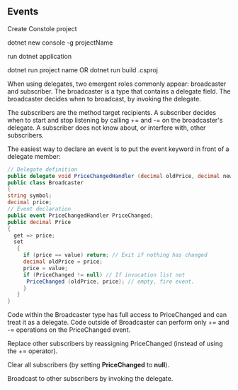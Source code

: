 ## Events

Create   Constole  project

 dotnet new console -g projectName

run dotnet application

dotnet run project name OR dotnet run build .csproj

When using delegates, two emergent roles commonly appear: broadcaster and subscriber.
The broadcaster is a type that contains a delegate field. The broadcaster decides when to broadcast, by invoking the delegate.

The subscribers are the method target recipients. A subscriber decides when to start and stop listening by calling += and -= on the broadcaster's delegate.  A subscriber does not know about, or interfere with, other subscribers.

The easiest way to declare an event is to put the event keyword in front of a delegate member:

```csharp
// Delegate definition
public delegate void PriceChangedHandler (decimal oldPrice, decimal newPrice);
public class Broadcaster
{
string symbol;
decimal price;
// Event declaration
public event PriceChangedHandler PriceChanged;
public decimal Price
{
  get => price;
  set
   {
     if (price == value) return; // Exit if nothing has changed
     decimal oldPrice = price;
     price = value;
     if (PriceChanged != null) // If invocation list not
      PriceChanged (oldPrice, price); // empty, fire event.
     }
   }
}
```

Code within the Broadcaster type has full access to PriceChanged and can treat it as a delegate. Code outside of Broadcaster can perform only += and -= operations on the PriceChanged event.

Replace other subscribers by reassigning PriceChanged (instead of using the += operator).

Clear all subscribers (by setting **PriceChanged** to **null**).

Broadcast to other subscribers by invoking the delegate.
